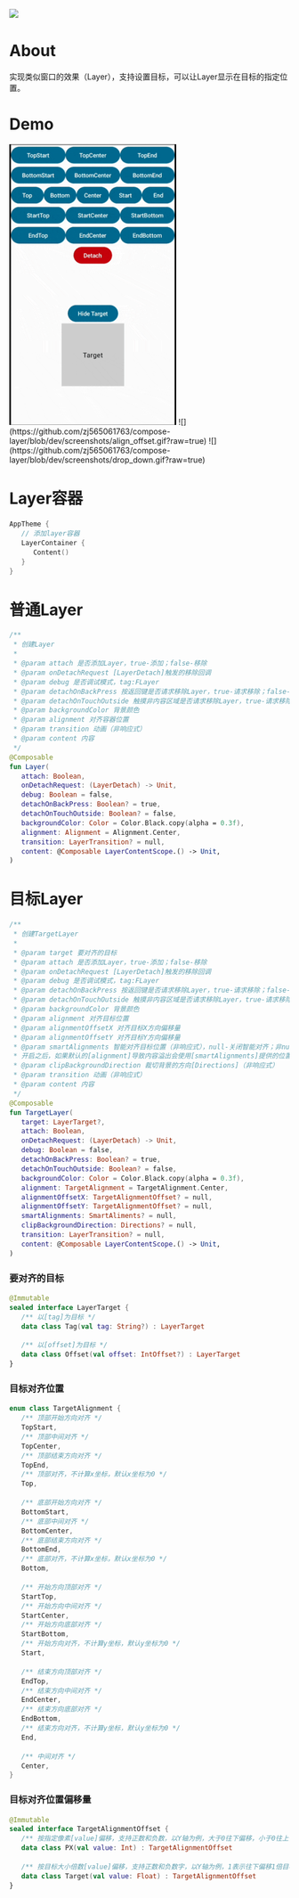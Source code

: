 [![](https://jitpack.io/v/zj565061763/compose-layer.svg)](https://jitpack.io/#zj565061763/compose-layer)

# About

实现类似窗口的效果（Layer），支持设置目标，可以让Layer显示在目标的指定位置。

# Demo

<img src="https://github.com/zj565061763/compose-layer/blob/dev/screenshots/align_target.gif?raw=true" width="300px">
![](https://github.com/zj565061763/compose-layer/blob/dev/screenshots/align_offset.gif?raw=true)
![](https://github.com/zj565061763/compose-layer/blob/dev/screenshots/drop_down.gif?raw=true)

# Layer容器

```kotlin
AppTheme {
   // 添加layer容器
   LayerContainer {
      Content()
   }
}
```

# 普通Layer

```kotlin
/**
 * 创建Layer
 *
 * @param attach 是否添加Layer，true-添加；false-移除
 * @param onDetachRequest [LayerDetach]触发的移除回调
 * @param debug 是否调试模式，tag:FLayer
 * @param detachOnBackPress 按返回键是否请求移除Layer，true-请求移除；false-请求不移除；null-不处理返回键逻辑，默认true
 * @param detachOnTouchOutside 触摸非内容区域是否请求移除Layer，true-请求移除；false-不请求移除；null-不处理，事件会透过背景，默认false
 * @param backgroundColor 背景颜色
 * @param alignment 对齐容器位置
 * @param transition 动画（非响应式）
 * @param content 内容
 */
@Composable
fun Layer(
   attach: Boolean,
   onDetachRequest: (LayerDetach) -> Unit,
   debug: Boolean = false,
   detachOnBackPress: Boolean? = true,
   detachOnTouchOutside: Boolean? = false,
   backgroundColor: Color = Color.Black.copy(alpha = 0.3f),
   alignment: Alignment = Alignment.Center,
   transition: LayerTransition? = null,
   content: @Composable LayerContentScope.() -> Unit,
)
```

# 目标Layer

```kotlin
/**
 * 创建TargetLayer
 *
 * @param target 要对齐的目标
 * @param attach 是否添加Layer，true-添加；false-移除
 * @param onDetachRequest [LayerDetach]触发的移除回调
 * @param debug 是否调试模式，tag:FLayer
 * @param detachOnBackPress 按返回键是否请求移除Layer，true-请求移除；false-不请求移除；null-不处理返回键逻辑，默认值true
 * @param detachOnTouchOutside 触摸非内容区域是否请求移除Layer，true-请求移除；false-不请求移除；null-不处理，事件会透过背景，默认值false
 * @param backgroundColor 背景颜色
 * @param alignment 对齐目标位置
 * @param alignmentOffsetX 对齐目标X方向偏移量
 * @param alignmentOffsetY 对齐目标Y方向偏移量
 * @param smartAlignments 智能对齐目标位置（非响应式），null-关闭智能对齐；非null-开启智能对齐。
 * 开启之后，如果默认的[alignment]导致内容溢出会使用[smartAlignments]提供的位置按顺序查找溢出最小的位置
 * @param clipBackgroundDirection 裁切背景的方向[Directions]（非响应式）
 * @param transition 动画（非响应式）
 * @param content 内容
 */
@Composable
fun TargetLayer(
   target: LayerTarget?,
   attach: Boolean,
   onDetachRequest: (LayerDetach) -> Unit,
   debug: Boolean = false,
   detachOnBackPress: Boolean? = true,
   detachOnTouchOutside: Boolean? = false,
   backgroundColor: Color = Color.Black.copy(alpha = 0.3f),
   alignment: TargetAlignment = TargetAlignment.Center,
   alignmentOffsetX: TargetAlignmentOffset? = null,
   alignmentOffsetY: TargetAlignmentOffset? = null,
   smartAlignments: SmartAliments? = null,
   clipBackgroundDirection: Directions? = null,
   transition: LayerTransition? = null,
   content: @Composable LayerContentScope.() -> Unit,
)
```

### 要对齐的目标

```kotlin
@Immutable
sealed interface LayerTarget {
   /** 以[tag]为目标 */
   data class Tag(val tag: String?) : LayerTarget

   /** 以[offset]为目标 */
   data class Offset(val offset: IntOffset?) : LayerTarget
}
```

### 目标对齐位置

```kotlin
enum class TargetAlignment {
   /** 顶部开始方向对齐 */
   TopStart,
   /** 顶部中间对齐 */
   TopCenter,
   /** 顶部结束方向对齐 */
   TopEnd,
   /** 顶部对齐，不计算x坐标，默认x坐标为0 */
   Top,

   /** 底部开始方向对齐 */
   BottomStart,
   /** 底部中间对齐 */
   BottomCenter,
   /** 底部结束方向对齐 */
   BottomEnd,
   /** 底部对齐，不计算x坐标，默认x坐标为0 */
   Bottom,

   /** 开始方向顶部对齐 */
   StartTop,
   /** 开始方向中间对齐 */
   StartCenter,
   /** 开始方向底部对齐 */
   StartBottom,
   /** 开始方向对齐，不计算y坐标，默认y坐标为0 */
   Start,

   /** 结束方向顶部对齐 */
   EndTop,
   /** 结束方向中间对齐 */
   EndCenter,
   /** 结束方向底部对齐 */
   EndBottom,
   /** 结束方向对齐，不计算y坐标，默认y坐标为0 */
   End,

   /** 中间对齐 */
   Center,
}
```

### 目标对齐位置偏移量

```kotlin
@Immutable
sealed interface TargetAlignmentOffset {
   /** 按指定像素[value]偏移，支持正数和负数，以Y轴为例，大于0往下偏移，小于0往上偏移 */
   data class PX(val value: Int) : TargetAlignmentOffset

   /** 按目标大小倍数[value]偏移，支持正数和负数字，以Y轴为例，1表示往下偏移1倍目标的高度，-1表示往上偏移1倍目标的高度 */
   data class Target(val value: Float) : TargetAlignmentOffset
}
```